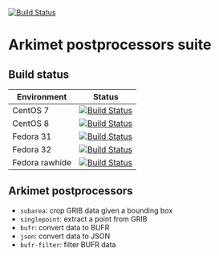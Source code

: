 [![Build Status](https://badges.herokuapp.com/travis/ARPA-SIMC/arkimet-postprocessor-suite?branch=master&env=DOCKER_IMAGE=fedora:33&label=fedora33)](https://travis-ci.org/ARPA-SIMC/arkimet-postprocessor-suite)

# Arkimet postprocessors suite

## Build status

| Environment | Status |
| ----------- | ------ |
| CentOS 7    | [![Build Status](https://badges.herokuapp.com/travis/ARPA-SIMC/arkimet-postprocessor-suite?branch=master&env=DOCKER_IMAGE=centos:7&label=centos7)](https://travis-ci.org/ARPA-SIMC/arkimet-postprocessor-suite) |
| CentOS 8    | [![Build Status](https://badges.herokuapp.com/travis/ARPA-SIMC/arkimet-postprocessor-suite?branch=master&env=DOCKER_IMAGE=centos:8&label=centos8)](https://travis-ci.org/ARPA-SIMC/arkimet-postprocessor-suite) |
| Fedora 31   | [![Build Status](https://badges.herokuapp.com/travis/ARPA-SIMC/arkimet-postprocessor-suite?branch=master&env=DOCKER_IMAGE=fedora:31&label=fedora31)](https://travis-ci.org/ARPA-SIMC/arkimet-postprocessor-suite) |
| Fedora 32   | [![Build Status](https://badges.herokuapp.com/travis/ARPA-SIMC/arkimet-postprocessor-suite?branch=master&env=DOCKER_IMAGE=fedora:32&label=fedora32)](https://travis-ci.org/ARPA-SIMC/arkimet-postprocessor-suite) |
| Fedora rawhide   | [![Build Status](https://badges.herokuapp.com/travis/ARPA-SIMC/arkimet-postprocessor-suite?branch=master&env=DOCKER_IMAGE=fedora:rawhide&label=fedorarawhide)](https://travis-ci.org/ARPA-SIMC/arkimet-postprocessor-suite) |


## Arkimet postprocessors

- `subarea`: crop GRIB data given a bounding box
- `singlepoint`: extract a point from GRIB
- `bufr`: convert data to BUFR
- `json`: convert data to JSON
- `bufr-filter`: filter BUFR data
